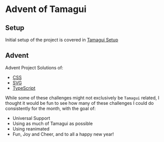 # Advent of Tamagui

## Setup

Initial setup of the project is covered in [Tamagui Setup](TAMAGUI_SETUP.md)

## Advent

Advent Project Solutions of:

- [CSS](https://www.adventofcss.com/)
- [SVG](https://svg-tutorial.com/)
- [TypeScript](https://typehero.dev/aot-2023)

While some of these challenges might not exclusively be `Tamagui` related, I thought it would be fun to see how many of these challenges I could do consistently for the month, with the goal of:

- Universal Support
- Using as much of Tamagui as possible
- Using reanimated
- Fun, Joy and Cheer, and to all a happy new year!
